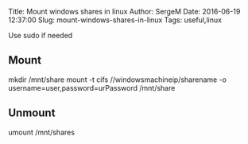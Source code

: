 Title: Mount windows shares in linux
Author: SergeM
Date: 2016-06-19 12:37:00
Slug: mount-windows-shares-in-linux
Tags: useful,linux

<div dir="ltr" style="text-align: left;" trbidi="on">

Use sudo if needed
<h2 style="text-align: left;">Mount</h2>mkdir /mnt/share
mount -t cifs //windowsmachineip/sharename -o username=user,password=urPassword /mnt/share
<h2 style="text-align: left;">Unmount</h2>umount /mnt/shares</div>